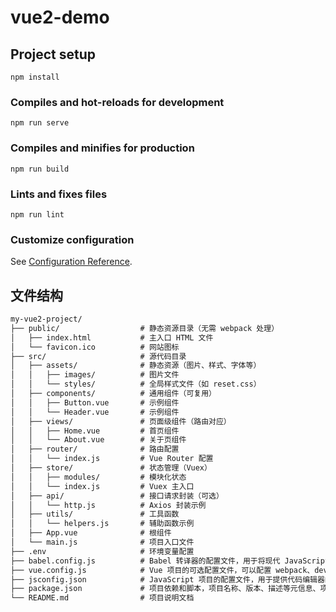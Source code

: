 # vue2-demo

## Project setup
```
npm install
```

### Compiles and hot-reloads for development
```
npm run serve
```

### Compiles and minifies for production
```
npm run build
```

### Lints and fixes files
```
npm run lint
```

### Customize configuration
See [Configuration Reference](https://cli.vuejs.org/config/).



## 文件结构

```txt
my-vue2-project/
├── public/                  # 静态资源目录（无需 webpack 处理）
│   ├── index.html           # 主入口 HTML 文件
│   └── favicon.ico          # 网站图标
├── src/                     # 源代码目录
│   ├── assets/              # 静态资源（图片、样式、字体等）
│   │   ├── images/          # 图片文件
│   │   └── styles/          # 全局样式文件（如 reset.css）
│   ├── components/          # 通用组件（可复用）
│   │   ├── Button.vue       # 示例组件
│   │   └── Header.vue       # 示例组件
│   ├── views/               # 页面级组件（路由对应）
│   │   ├── Home.vue         # 首页组件
│   │   └── About.vue        # 关于页组件
│   ├── router/              # 路由配置
│   │   └── index.js         # Vue Router 配置
│   ├── store/               # 状态管理（Vuex）
│   │   ├── modules/         # 模块化状态
│   │   └── index.js         # Vuex 主入口
│   ├── api/                 # 接口请求封装（可选）
│   │   └── http.js          # Axios 封装示例
│   ├── utils/               # 工具函数
│   │   └── helpers.js       # 辅助函数示例
│   ├── App.vue              # 根组件
│   └── main.js              # 项目入口文件
├── .env                     # 环境变量配置
├── babel.config.js          # Babel 转译器的配置文件，用于将现代 JavaScript 转换为向后兼容版本
├── vue.config.js            # Vue 项目的可选配置文件，可以配置 webpack、devServer 等
├── jsconfig.json            # JavaScript 项目的配置文件，用于提供代码编辑器的智能提示支持
├── package.json             # 项目依赖和脚本，项目名称、版本、描述等元信息、项目依赖(dependencies)和开发依赖(devDependencies)、可运行的脚本命令(scripts)，如 serve, build, lint 等
└── README.md                # 项目说明文档
```

